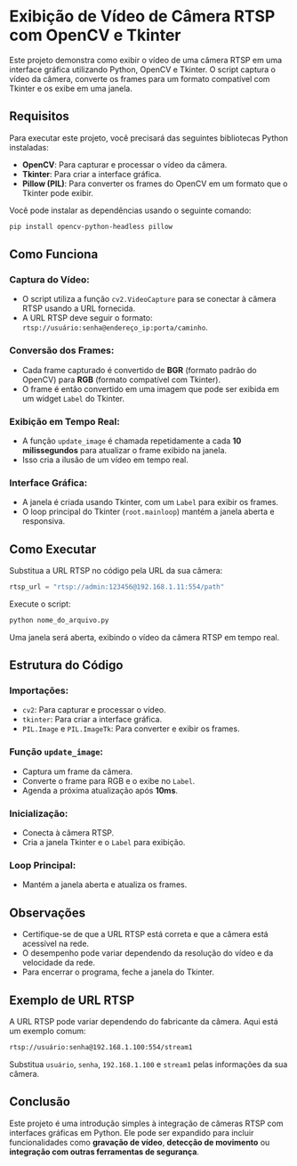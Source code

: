 # Exibição de Vídeo de Câmera RTSP com OpenCV e Tkinter

Este projeto demonstra como exibir o vídeo de uma câmera RTSP em uma interface gráfica utilizando Python, OpenCV e Tkinter. O script captura o vídeo da câmera, converte os frames para um formato compatível com Tkinter e os exibe em uma janela.

## Requisitos

Para executar este projeto, você precisará das seguintes bibliotecas Python instaladas:

- **OpenCV**: Para capturar e processar o vídeo da câmera.
- **Tkinter**: Para criar a interface gráfica.
- **Pillow (PIL)**: Para converter os frames do OpenCV em um formato que o Tkinter pode exibir.

Você pode instalar as dependências usando o seguinte comando:

```bash
pip install opencv-python-headless pillow
```

## Como Funciona

### Captura do Vídeo:

- O script utiliza a função `cv2.VideoCapture` para se conectar à câmera RTSP usando a URL fornecida.
- A URL RTSP deve seguir o formato: `rtsp://usuário:senha@endereço_ip:porta/caminho`.

### Conversão dos Frames:

- Cada frame capturado é convertido de **BGR** (formato padrão do OpenCV) para **RGB** (formato compatível com Tkinter).
- O frame é então convertido em uma imagem que pode ser exibida em um widget `Label` do Tkinter.

### Exibição em Tempo Real:

- A função `update_image` é chamada repetidamente a cada **10 milissegundos** para atualizar o frame exibido na janela.
- Isso cria a ilusão de um vídeo em tempo real.

### Interface Gráfica:

- A janela é criada usando Tkinter, com um `Label` para exibir os frames.
- O loop principal do Tkinter (`root.mainloop`) mantém a janela aberta e responsiva.

## Como Executar

Substitua a URL RTSP no código pela URL da sua câmera:

```python
rtsp_url = "rtsp://admin:123456@192.168.1.11:554/path"
```

Execute o script:

```bash
python nome_do_arquivo.py
```

Uma janela será aberta, exibindo o vídeo da câmera RTSP em tempo real.

## Estrutura do Código

### Importações:

- `cv2`: Para capturar e processar o vídeo.
- `tkinter`: Para criar a interface gráfica.
- `PIL.Image` e `PIL.ImageTk`: Para converter e exibir os frames.

### Função `update_image`:

- Captura um frame da câmera.
- Converte o frame para RGB e o exibe no `Label`.
- Agenda a próxima atualização após **10ms**.

### Inicialização:

- Conecta à câmera RTSP.
- Cria a janela Tkinter e o `Label` para exibição.

### Loop Principal:

- Mantém a janela aberta e atualiza os frames.

## Observações

- Certifique-se de que a URL RTSP está correta e que a câmera está acessível na rede.
- O desempenho pode variar dependendo da resolução do vídeo e da velocidade da rede.
- Para encerrar o programa, feche a janela do Tkinter.

## Exemplo de URL RTSP

A URL RTSP pode variar dependendo do fabricante da câmera. Aqui está um exemplo comum:

```bash
rtsp://usuário:senha@192.168.1.100:554/stream1
```

Substitua `usuário`, `senha`, `192.168.1.100` e `stream1` pelas informações da sua câmera.

## Conclusão

Este projeto é uma introdução simples à integração de câmeras RTSP com interfaces gráficas em Python. Ele pode ser expandido para incluir funcionalidades como **gravação de vídeo**, **detecção de movimento** ou **integração com outras ferramentas de segurança**.

